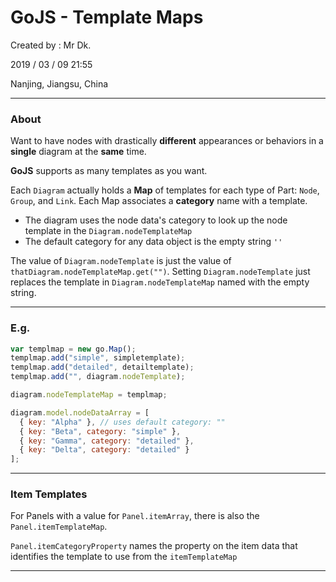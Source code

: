 # GoJS - Template Maps

Created by : Mr Dk.

2019 / 03 / 09 21:55

Nanjing, Jiangsu, China

---

### About

Want to have nodes with drastically __different__ appearances or behaviors in a
__single__ diagram at the __same__ time.

__GoJS__ supports as many templates as you want.

Each `Diagram` actually holds a __Map__ of templates for each type of Part: `Node`, `Group`, and `Link`. Each Map associates a __category__ name with a template.

* The diagram uses the node data's category to look up the node template in the `Diagram.nodeTemplateMap`
* The default category for any data object is the empty string `''`

The value of `Diagram.nodeTemplate` is just the value of `thatDiagram.nodeTemplateMap.get("")`. Setting `Diagram.nodeTemplate` just replaces the template in `Diagram.nodeTemplateMap` named with the empty string.

---

### E.g.

```javascript
var templmap = new go.Map();
templmap.add("simple", simpletemplate);
templmap.add("detailed", detailtemplate);
templmap.add("", diagram.nodeTemplate);

diagram.nodeTemplateMap = templmap;

diagram.model.nodeDataArray = [
  { key: "Alpha" }, // uses default category: ""
  { key: "Beta", category: "simple" },
  { key: "Gamma", category: "detailed" },
  { key: "Delta", category: "detailed" }
];
```

---

### Item Templates

For Panels with a value for `Panel.itemArray`, there is also the `Panel.itemTemplateMap`.

`Panel.itemCategoryProperty` names the property on the item data that identifies the
template to use from the `itemTemplateMap`

---

